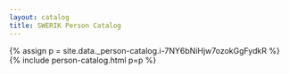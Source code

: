 ```yaml
---
layout: catalog
title: SWERIK Person Catalog
---
```

{% assign p = site.data._person-catalog.i-7NY6bNiHjw7ozokGgFydkR %}
{% include person-catalog.html p=p %}

